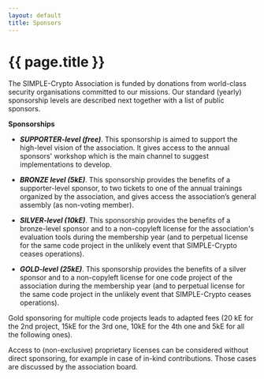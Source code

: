 ```yaml
---
layout: default
title: Sponsors
---
```

# {{ page.title }}

The SIMPLE-Crypto Association is funded by donations from world-class security organisations committed to our missions.
Our standard (yearly) sponsorship levels are described next together with a list of public sponsors. 

**Sponsorships**

* <strong><em>SUPPORTER-level (free)</em></strong>. This sponsorship is aimed to support 
the high-level vision of the association. It gives access to the annual sponsors' workshop
which is the main channel to suggest implementations to develop.

* <strong><em>BRONZE level (5kE)</em></strong>. This sponsorship provides the benefits of a supporter-level 
sponsor, to two tickets to one of the annual trainings organized by the association, and gives 
access the association’s general assembly (as non-voting member).

* <strong><em>SILVER-level (10kE)</em></strong>. This sponsorship provides the benefits of a bronze-level
sponsor and to a non-copyleft license for the association's evaluation tools during the membership year
(and to perpetual license for the same code project in the unlikely event that SIMPLE-Crypto ceases operations). 

* <strong><em>GOLD-level (25kE)</em></strong>. This sponsorship provides the benefits of a 
silver sponsor and to a non-copyleft license for one code project of the association during the membership year
(and to perpetual license for the same code project in the unlikely event that SIMPLE-Crypto ceases operations). 

Gold sponsoring for multiple code projects leads to adapted fees (20 kE for the 2nd project,
15kE for the 3rd one, 10kE for the 4th one and 5kE for all the following ones). 

Access to (non-exclusive) proprietary licenses can be considered without direct sponsoring, 
for example in case of in-kind contributions. Those cases are discussed by the association board.


<!--**List of sponsors**-->

<!-- **Former sponsors** -->
